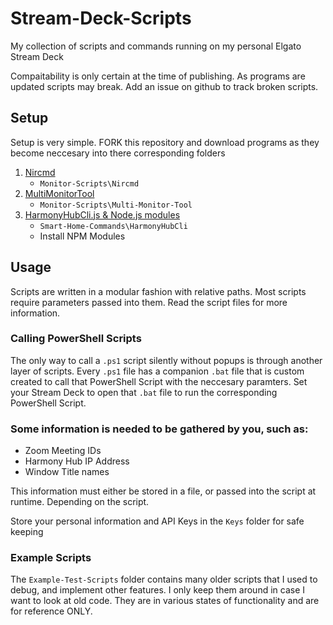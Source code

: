 # Stream-Deck-Scripts
My collection of scripts and commands running on my personal Elgato Stream Deck

Compaitability is only certain at the time of publishing. As programs are updated scripts may break. Add an issue on github to track broken scripts.

## Setup
Setup is very simple. FORK this repository and download programs as they become neccesary into there corresponding folders

1. [Nircmd](Monitor-Scripts/Nircmd/README.md)
    * `Monitor-Scripts\Nircmd`
2. [MultiMonitorTool](Monitor-Scripts/Multi-Monitor-Tool/README.md)
    * `Monitor-Scripts\Multi-Monitor-Tool`
3. [HarmonyHubCli.js & Node.js modules](Smart-Home-Commands/HarmonyHubCli/README.md)
    * `Smart-Home-Commands\HarmonyHubCli`
    * Install NPM Modules

## Usage
Scripts are written in a modular fashion with relative paths. Most scripts require parameters passed into them. Read the script files for more information.

### Calling PowerShell Scripts
The only way to call a `.ps1` script silently without popups is through another layer of scripts. Every `.ps1` file has a companion `.bat` file that is custom created to call that PowerShell Script with the neccesary paramters. Set your Stream Deck to open that `.bat` file to run the corresponding PowerShell Script.

### Some information is needed to be gathered by you, such as:
* Zoom Meeting IDs
* Harmony Hub IP Address
* Window Title names

This information must either be stored in a file, or passed into the script at runtime. Depending on the script.

Store your personal information and API Keys in the `Keys` folder for safe keeping

### Example Scripts
The `Example-Test-Scripts` folder contains many older scripts that I used to debug, and implement other features. I only keep them around in case I want to look at old code. They are in various states of functionality and are for reference ONLY.
